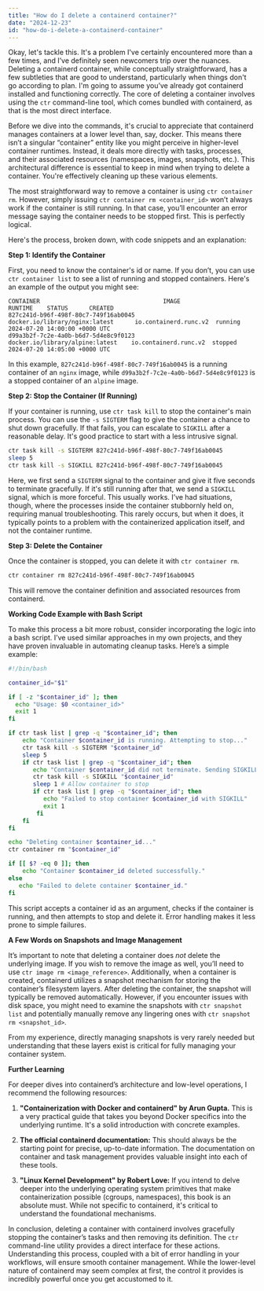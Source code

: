 ```yaml
---
title: "How do I delete a containerd container?"
date: "2024-12-23"
id: "how-do-i-delete-a-containerd-container"
---
```


Okay, let's tackle this. It's a problem I've certainly encountered more than a few times, and I’ve definitely seen newcomers trip over the nuances. Deleting a containerd container, while conceptually straightforward, has a few subtleties that are good to understand, particularly when things don't go according to plan. I'm going to assume you’ve already got containerd installed and functioning correctly. The core of deleting a container involves using the `ctr` command-line tool, which comes bundled with containerd, as that is the most direct interface.

Before we dive into the commands, it's crucial to appreciate that containerd manages containers at a lower level than, say, docker. This means there isn’t a singular “container” entity like you might perceive in higher-level container runtimes. Instead, it deals more directly with tasks, processes, and their associated resources (namespaces, images, snapshots, etc.). This architectural difference is essential to keep in mind when trying to delete a container. You're effectively cleaning up these various elements.

The most straightforward way to remove a container is using `ctr container rm`. However, simply issuing `ctr container rm <container_id>` won’t always work if the container is still running. In that case, you’ll encounter an error message saying the container needs to be stopped first. This is perfectly logical.

Here's the process, broken down, with code snippets and an explanation:

**Step 1: Identify the Container**

First, you need to know the container's id or name. If you don’t, you can use `ctr container list` to see a list of running and stopped containers. Here's an example of the output you might see:

```
CONTAINER                                   IMAGE                                  RUNTIME    STATUS      CREATED                  
827c241d-b96f-498f-80c7-749f16ab0045        docker.io/library/nginx:latest      io.containerd.runc.v2  running     2024-07-20 14:00:00 +0000 UTC
d99a3b2f-7c2e-4a0b-b6d7-5d4e8c9f0123        docker.io/library/alpine:latest    io.containerd.runc.v2  stopped     2024-07-20 14:05:00 +0000 UTC
```

In this example, `827c241d-b96f-498f-80c7-749f16ab0045` is a running container of an `nginx` image, while `d99a3b2f-7c2e-4a0b-b6d7-5d4e8c9f0123` is a stopped container of an `alpine` image.

**Step 2: Stop the Container (If Running)**

If your container is running, use `ctr task kill` to stop the container's main process. You can use the `-s SIGTERM` flag to give the container a chance to shut down gracefully. If that fails, you can escalate to `SIGKILL` after a reasonable delay. It's good practice to start with a less intrusive signal.

```bash
ctr task kill -s SIGTERM 827c241d-b96f-498f-80c7-749f16ab0045
sleep 5
ctr task kill -s SIGKILL 827c241d-b96f-498f-80c7-749f16ab0045
```

Here, we first send a `SIGTERM` signal to the container and give it five seconds to terminate gracefully. If it's still running after that, we send a `SIGKILL` signal, which is more forceful. This usually works. I’ve had situations, though, where the processes inside the container stubbornly held on, requiring manual troubleshooting. This rarely occurs, but when it does, it typically points to a problem with the containerized application itself, and not the container runtime.

**Step 3: Delete the Container**

Once the container is stopped, you can delete it with `ctr container rm`.

```bash
ctr container rm 827c241d-b96f-498f-80c7-749f16ab0045
```

This will remove the container definition and associated resources from containerd.

**Working Code Example with Bash Script**

To make this process a bit more robust, consider incorporating the logic into a bash script. I’ve used similar approaches in my own projects, and they have proven invaluable in automating cleanup tasks. Here’s a simple example:

```bash
#!/bin/bash

container_id="$1"

if [ -z "$container_id" ]; then
  echo "Usage: $0 <container_id>"
  exit 1
fi

if ctr task list | grep -q "$container_id"; then
    echo "Container $container_id is running. Attempting to stop..."
    ctr task kill -s SIGTERM "$container_id"
    sleep 5
    if ctr task list | grep -q "$container_id"; then
       echo "Container $container_id did not terminate. Sending SIGKILL..."
       ctr task kill -s SIGKILL "$container_id"
       sleep 1 # Allow container to stop
       if ctr task list | grep -q "$container_id"; then
          echo "Failed to stop container $container_id with SIGKILL"
          exit 1
        fi
    fi
fi

echo "Deleting container $container_id..."
ctr container rm "$container_id"

if [[ $? -eq 0 ]]; then
    echo "Container $container_id deleted successfully."
else
   echo "Failed to delete container $container_id."
fi
```

This script accepts a container id as an argument, checks if the container is running, and then attempts to stop and delete it. Error handling makes it less prone to simple failures.

**A Few Words on Snapshots and Image Management**

It’s important to note that deleting a container does *not* delete the underlying image. If you wish to remove the image as well, you’ll need to use `ctr image rm <image_reference>`. Additionally, when a container is created, containerd utilizes a snapshot mechanism for storing the container’s filesystem layers. After deleting the container, the snapshot will typically be removed automatically. However, if you encounter issues with disk space, you might need to examine the snapshots with `ctr snapshot list` and potentially manually remove any lingering ones with `ctr snapshot rm <snapshot_id>`.

From my experience, directly managing snapshots is very rarely needed but understanding that these layers exist is critical for fully managing your container system.

**Further Learning**

For deeper dives into containerd’s architecture and low-level operations, I recommend the following resources:

1.  **"Containerization with Docker and containerd" by Arun Gupta.** This is a very practical guide that takes you beyond Docker specifics into the underlying runtime. It's a solid introduction with concrete examples.

2.  **The official containerd documentation:** This should always be the starting point for precise, up-to-date information. The documentation on container and task management provides valuable insight into each of these tools.

3.  **"Linux Kernel Development" by Robert Love:** If you intend to delve deeper into the underlying operating system primitives that make containerization possible (cgroups, namespaces), this book is an absolute must. While not specific to containerd, it's critical to understand the foundational mechanisms.

In conclusion, deleting a container with containerd involves gracefully stopping the container’s tasks and then removing its definition. The `ctr` command-line utility provides a direct interface for these actions. Understanding this process, coupled with a bit of error handling in your workflows, will ensure smooth container management. While the lower-level nature of containerd may seem complex at first, the control it provides is incredibly powerful once you get accustomed to it.
